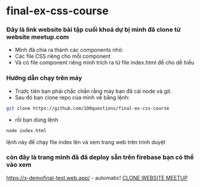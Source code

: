 # final-ex-css-course

### Đây là link website bài tập cuối khoá dự bị mình đã clone từ website meetup.com

* Mình đã chia ra thành các components nhỏ:
 * Các file CSS riêng cho mỗi component
 * Và có file component riêng mình trích ra từ file index.html để cho dễ hiểu
 
 ### Hướng dẫn chạy trên máy
 * Trước tiên bạn phải chắc chắn rằng máy bạn đã cài node và git.
 * Sau đó bạn clone repo của mình về bằng lệnh:
 ```bash
git clone https://github.com/100questions/final-ex-css-course
```
 * rồi bạn dùng lệnh
  ```bash
node index.html
```
lệnh này để chạy file index lên và xem trang web trên trình duyệt
 
 
 ### còn đây là trang mình đã đã deploy sẵn trên firebase bạn có thể vào xem
 
 https://x-demofinal-test.web.app/ - automatic!
[CLONE WEBSITE MEETUP](https://x-demofinal-test.web.app/)
